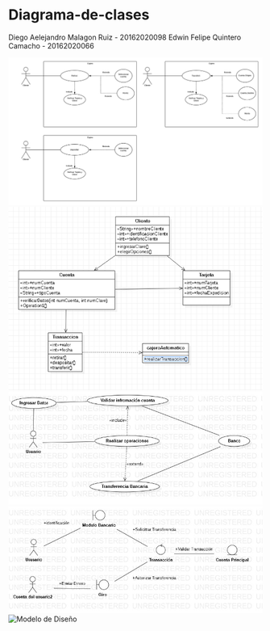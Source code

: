# Diagrama-de-clases


Diego Aelejandro Malagon Ruiz - 20162020098
Edwin Felipe Quintero Camacho - 20162020066

![casos de uso](https://github.com/DIEGOALEJANDRO99/Diagrama-de-clases/blob/master/Cajero%20Automatico%20vs2.png)
![Diagrama de clases](https://github.com/DIEGOALEJANDRO99/Diagrama-de-clases/blob/master/cajero2.png)
![Casos de uso Transferencia](https://github.com/DIEGOALEJANDRO99/Diagrama-de-clases/blob/master/CASO%20DE%20USO%20TRANSFERENCIA%20FINAL.jpg)
![Modelo de analisis](https://github.com/DIEGOALEJANDRO99/Diagrama-de-clases/blob/master/MODELO%20DE%20ANALISIS%20FINAL.jpg)
![Modelo de Diseño](https://github.com/DIEGOALEJANDRO99/Diagrama-de-clases/blob/master/MODELO%20DE%20DISE%C3%91O%20FINAL.jpg)
